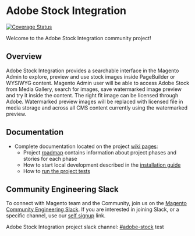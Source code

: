 # Adobe Stock Integration

[![Coverage Status](https://coveralls.io/repos/github/magento/adobe-stock-integration/badge.svg?branch=develop)](https://coveralls.io/github/magento/adobe-stock-integration?branch=develop)

Welcome to the Adobe Stock Integration community project!

## Overview

Adobe Stock Integration provides a searchable interface in the Magento Admin to explore, preview and use stock images inside PageBuilder or WYSIWYG content. Magento Admin user will be able to access Adobe Stock from Media Gallery, search for images, save watermarked image preview and try it inside the content. The right fit image can be licensed through Adobe. Watermarked preview images will be replaced with licensed file in media storage and across all CMS content currently using the watermarked preview.

## Documentation

- Complete documentation located on the project [wiki pages](https://github.com/magento/adobe-stock-integration/wiki):
  - Project [roadmap](https://github.com/magento/adobe-stock-integration/wiki/Adobe-Stock-Image-Integration-Roadmap) contains information about project phases and stories for each phase 
  - How to start local development described in the [installation guide](https://github.com/magento/adobe-stock-integration/wiki/Installation-Guide)
  - How to [run the project tests](https://github.com/magento/adobe-stock-integration/wiki/Run-the-Tests)

## Community Engineering Slack

To connect with Magento team and the Community, join us on the [Magento Community Engineering Slack](https://magentocommeng.slack.com). 
If you are interested in joining Slack, or a specific channel, use our [self signup](https://opensource.magento.com/slack) link.

Adobe Stock Integration project slack channel: [#adobe-stock](https://magentocommeng.slack.com/messages/CJLSYEPFA)
test

